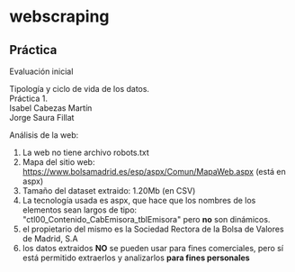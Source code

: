 # webscraping

## Práctica 

Evaluación inicial

Tipología y ciclo de vida de los datos. <br>
Práctica 1. <br>
Isabel Cabezas Martín <br>
Jorge Saura Fillat <br>

Análisis de la web: <br />
1) La web no tiene archivo robots.txt
2) Mapa del sitio web: https://www.bolsamadrid.es/esp/aspx/Comun/MapaWeb.aspx (está en aspx)
3) Tamaño del dataset extraido: 1.20Mb (en CSV)
4) La tecnología usada es aspx, que hace que los nombres de los elementos sean largos de tipo: "ctl00_Contenido_CabEmisora_tblEmisora" pero **no** son dinámicos. 
5) el propietario del mismo es la Sociedad Rectora de la Bolsa de Valores de Madrid, S.A
6) los datos extraidos **NO** se pueden usar para fines comerciales, pero sí está permitido extraerlos y analizarlos **para fines personales** 

